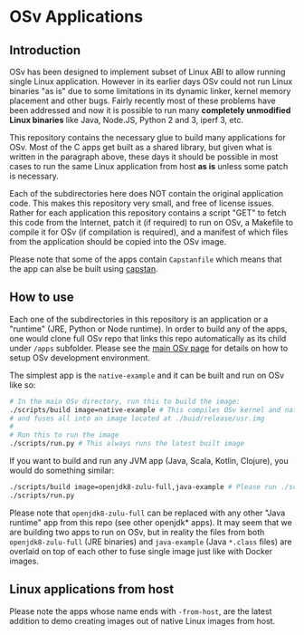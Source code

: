 OSv Applications
========

Introduction
------------

OSv has been designed to implement subset of Linux ABI to allow running single Linux application. 
However in its earlier days OSv could not run Linux binaries "as is" due to some limitations in its
dynamic linker, kernel memory placement and other bugs. Fairly recently most of these problems 
have been addressed and now it is possible to run many **completely unmodified Linux binaries** like 
Java, Node.JS, Python 2 and 3, iperf 3, etc. 

This repository contains the necessary glue to build many applications for OSv.
Most of the C apps get built as a shared library, but given what is written in the paragraph above,
these days it should be possible in most cases to run the same Linux application
from host **as is** unless some patch is necessary.

Each of the subdirectories here does NOT contain the original application
code. This makes this repository very small, and free of license issues.
Rather for each application this repository contains a script "GET" to
fetch this code from the Internet, patch it (if required) to run on OSv,
a Makefile to compile it for OSv (if compilation is required), and a
manifest of which files from the application should be copied into the
OSv image.

Please note that some of the apps contain ```Capstanfile``` which means that the app
can alse be built using [capstan](https://github.com/cloudius-systems/capstan#capstan).

How to use
----------

Each one of the subdirectories in this repository is an application or a "runtime" (JRE, Python or Node runtime).
In order to build any of the apps, one would clone full OSv repo that links this repo automatically as
its child under ```/apps``` subfolder. Please see the [main OSv page](https://github.com/cloudius-systems/osv#building) for details on how to setup OSv development environment. 

The simplest app is the ```native-example``` and it can be built and run on OSv like so:
```bash
# In the main OSv directory, run this to build the image:
./scripts/build image=native-example # This compiles OSv kernel and native-example app 
# and fuses all into an image located at ./buid/release/usr.img
#
# Run this to run the image
./scripts/run.py # This always runs the latest built image
```

If you want to build and run any JVM app (Java, Scala, Kotlin, Clojure), you would do something similar:
```bash
./scripts/build image=openjdk8-zulu-full,java-example # Please run ./scripts/build --help for more information
./scripts/run.py
```
Please note that ```openjdk8-zulu-full``` can be replaced with any other "Java runtime" app from this repo (see other openjdk* apps). It may seem that we are building two apps to run on OSv, but in reality the files from both ```openjdk8-zulu-full``` (JRE binaries) and ```java-example``` (Java ```*.class``` files) are overlaid on top of each other to fuse single image just like with Docker images.

Linux applications from host
----------
Please note the apps whose name ends with ```-from-host```, are the latest addition to demo creating images out of native Linux images from host.
